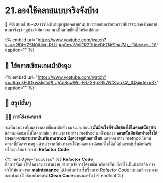# 21.ลองใช้คลาสแบบจริงจังบ้าง

💬 ตั้งแต่บทที่ 16~20 เราได้เห็นทฤษฎีของคลาสกันมาเยอะพอสมควรละ คราวนี้เราจะมาลองใช้คลาสแบบจริงๆจังๆดูบ้างว่ามันจะออกมาเป็นแบบที่คิดไว้หรือเปล่านะ

{% embed url="https://www.youtube.com/watch?v=eo2lBkgZ5N0&list=PLUjAn8nwWnijERZ3HpzBk7NfSrau74\_lQ&index=36" caption="" %}

## 🎥 ใช้คลาสเขียนเกมเป่ายิงฉุบ

{% embed url="https://www.youtube.com/watch?v=J6qxl8F0Gkw&list=PLUjAn8nwWnijERZ3HpzBk7NfSrau74\_lQ&index=37" caption="" %}

## 🎯 สรุปสั้นๆ

### 👨‍🚀 การใช้งานคลาส

จะเห็นว่าเวลาที่ผมสร้างคลาสขึ้นมาซักตัว ผมจะมองก่อนว่า**มันมีอะไรที่จำเป็นต้องใช้ในคลาสนั้นๆบ้าง**แล้วผมค่อยเอาไปใส่คลาสนั้นๆ ส่วนเวลาจะสร้าง method ผมก็จะมองว่า**คลาสนั้นมันต้องทำอะไรได้บ้าง**และ**ความสามารถนั้นหรือ method นั้นควรอยู่กับคลาสไหน** แล้วค่อยสร้าง method ให้กับคลาสที่มันควรจะอยู่ แล้วหลังจากที่มันทำงานได้หมดละ ผมค่อยแก้ไขโค้ดให้มันกระชับขึ้นอีกทีครับ หรือเราเรียกว่าการทำ **Refactor Code**

{% hint style="success" %}
**Refactor Code**  
คือการจัดการให้โค้ดของเรา อ่านง่าย สามารถจัดการได้ง่ายขึ้น หรือคำศัพท์ที่เราใช้เป็นประจำคือ การทำให้มันสามารถ **maintenance** ได้ง่ายขึ้นครับ ซึ่งเรื่องการ Refactor Code แบบลงลึกๆ ผมจะขอแบ่งเอาไว้อธิบายในคอร์ส **Clean Code** แทนนะครับ
{% endhint %}

